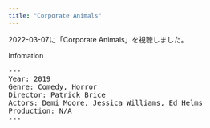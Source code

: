 ```yaml
---
title: "Corporate Animals"
---
```

2022-03-07に「Corporate Animals」を視聴しました。

Infomation
<pre>
---
Year: 2019
Genre: Comedy, Horror
Director: Patrick Brice
Actors: Demi Moore, Jessica Williams, Ed Helms
Production: N/A
---
</pre>